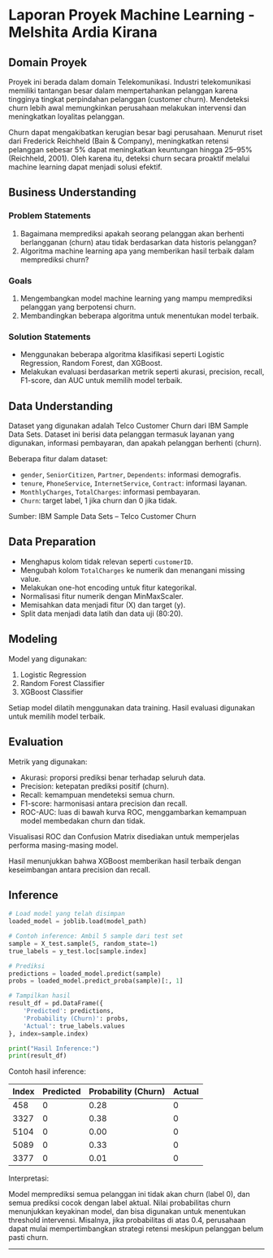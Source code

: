 
# Laporan Proyek Machine Learning - Melshita Ardia Kirana

## Domain Proyek

Proyek ini berada dalam domain Telekomunikasi. Industri telekomunikasi memiliki tantangan besar dalam mempertahankan pelanggan karena tingginya tingkat perpindahan pelanggan (customer churn). Mendeteksi churn lebih awal memungkinkan perusahaan melakukan intervensi dan meningkatkan loyalitas pelanggan.

Churn dapat mengakibatkan kerugian besar bagi perusahaan. Menurut riset dari Frederick Reichheld (Bain & Company), meningkatkan retensi pelanggan sebesar 5% dapat meningkatkan keuntungan hingga 25–95% (Reichheld, 2001). Oleh karena itu, deteksi churn secara proaktif melalui machine learning dapat menjadi solusi efektif.

## Business Understanding

### Problem Statements

1. Bagaimana memprediksi apakah seorang pelanggan akan berhenti berlangganan (churn) atau tidak berdasarkan data historis pelanggan?
2. Algoritma machine learning apa yang memberikan hasil terbaik dalam memprediksi churn?

### Goals

1. Mengembangkan model machine learning yang mampu memprediksi pelanggan yang berpotensi churn.
2. Membandingkan beberapa algoritma untuk menentukan model terbaik.

### Solution Statements

- Menggunakan beberapa algoritma klasifikasi seperti Logistic Regression, Random Forest, dan XGBoost.
- Melakukan evaluasi berdasarkan metrik seperti akurasi, precision, recall, F1-score, dan AUC untuk memilih model terbaik.

## Data Understanding

Dataset yang digunakan adalah Telco Customer Churn dari IBM Sample Data Sets. Dataset ini berisi data pelanggan termasuk layanan yang digunakan, informasi pembayaran, dan apakah pelanggan berhenti (churn).

Beberapa fitur dalam dataset:

- `gender`, `SeniorCitizen`, `Partner`, `Dependents`: informasi demografis.
- `tenure`, `PhoneService`, `InternetService`, `Contract`: informasi layanan.
- `MonthlyCharges`, `TotalCharges`: informasi pembayaran.
- `Churn`: target label, 1 jika churn dan 0 jika tidak.

Sumber: IBM Sample Data Sets – Telco Customer Churn

## Data Preparation

- Menghapus kolom tidak relevan seperti `customerID`.
- Mengubah kolom `TotalCharges` ke numerik dan menangani missing value.
- Melakukan one-hot encoding untuk fitur kategorikal.
- Normalisasi fitur numerik dengan MinMaxScaler.
- Memisahkan data menjadi fitur (X) dan target (y).
- Split data menjadi data latih dan data uji (80:20).

## Modeling

Model yang digunakan:

1. Logistic Regression
2. Random Forest Classifier
3. XGBoost Classifier

Setiap model dilatih menggunakan data training. Hasil evaluasi digunakan untuk memilih model terbaik.

## Evaluation

Metrik yang digunakan:

- Akurasi: proporsi prediksi benar terhadap seluruh data.
- Precision: ketepatan prediksi positif (churn).
- Recall: kemampuan mendeteksi semua churn.
- F1-score: harmonisasi antara precision dan recall.
- ROC-AUC: luas di bawah kurva ROC, menggambarkan kemampuan model membedakan churn dan tidak.

Visualisasi ROC dan Confusion Matrix disediakan untuk memperjelas performa masing-masing model.

Hasil menunjukkan bahwa XGBoost memberikan hasil terbaik dengan keseimbangan antara precision dan recall.

## Inference

```python
# Load model yang telah disimpan
loaded_model = joblib.load(model_path)

# Contoh inference: Ambil 5 sample dari test set
sample = X_test.sample(5, random_state=1)
true_labels = y_test.loc[sample.index]

# Prediksi
predictions = loaded_model.predict(sample)
probs = loaded_model.predict_proba(sample)[:, 1]

# Tampilkan hasil
result_df = pd.DataFrame({
    'Predicted': predictions,
    'Probability (Churn)': probs,
    'Actual': true_labels.values
}, index=sample.index)

print("Hasil Inference:")
print(result_df)
```

Contoh hasil inference:

| Index | Predicted | Probability (Churn) | Actual |
|-------|-----------|---------------------|--------|
| 458   |     0     |         0.28        |   0    |
| 3327  |     0     |         0.38        |   0    |
| 5104  |     0     |         0.00        |   0    |
| 5089  |     0     |         0.33        |   0    |
| 3377  |     0     |         0.01        |   0    |

Interpretasi:

Model memprediksi semua pelanggan ini tidak akan churn (label 0), dan semua prediksi cocok dengan label aktual. Nilai probabilitas churn menunjukkan keyakinan model, dan bisa digunakan untuk menentukan threshold intervensi. Misalnya, jika probabilitas di atas 0.4, perusahaan dapat mulai mempertimbangkan strategi retensi meskipun pelanggan belum pasti churn.

---
